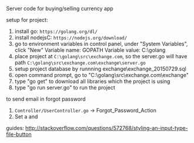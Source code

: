 Server code for buying/selling currency app

setup for project:
1. install go: `https://golang.org/dl/`
2. install nodejsC: `https://nodejs.org/download/`
3. go to environment variables in control panel, under "System Variables", click "New"
	Variable name: GOPATH
	Variable value: C:\golang
4. place project at `C:\golang\src\exchange.com`, so the server.go will have path `C:\golang\src\exchange.com\exchange\server.go`
5. setup project database by runnning exchange\exchange_20150729.sql
6. open command prompt, go to "C:\golang\src\exchange.com\exchange"
7. type "go get" to download all libraries which the project is using
8. type "go run server.go" to run the project


to send email in forgot password
1. `Controller/UserController.go` -> Forgot_Password_Action
2. Set a <email> and <password>



guides:
http://stackoverflow.com/questions/572768/styling-an-input-type-file-button